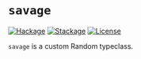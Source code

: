 # `savage`

[![Hackage][hackage-badge]][hackage-link]
[![Stackage][stackage-badge]][stackage-link]
[![License][license-badge]][license-link]

`savage` is a custom Random typeclass.

[hackage-badge]:
    https://img.shields.io/hackage/v/savage.svg?label=Hackage
[hackage-link]:
    https://hackage.haskell.org/package/savage
[stackage-badge]:
    https://www.stackage.org/package/savage/badge/lts?label=Stackage
[stackage-link]:
    https://www.stackage.org/package/savage
[license-badge]:
    https://img.shields.io/badge/License-Apache%202.0-blue.svg
[license-link]:
    https://spdx.org/licenses/Apache-2.0.html
